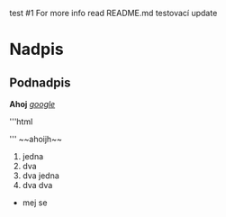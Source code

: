 test #1
For more info read README.md
testovací update

# Nadpis
## Podnadpis
**Ahoj**
*[google](http://www.google.com"Google")*

'''html
<html>
<body/>
</html>
'''
~~ahoijh~~

1. jedna
2. dva
  1. dva jedna
  2. dva dva

+ mej se
